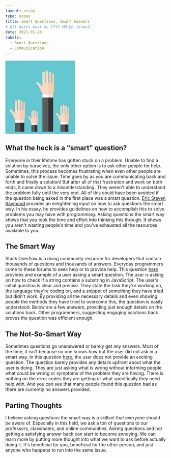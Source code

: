 ```yaml
---
layout: essay
type: essay
title: Smart Questions, Smart Answers
# All dates must be YYYY-MM-DD format!
date: 2021-01-28
labels:
  - Smart Questions
  - Communication
---
```


<img class="ui medium left floated image" src="../images/raise.jpeg">

## What the heck is a "smart" question?

Everyone in their lifetime has gotten stuck on a problem. Unable to find a solution by ourselves, the only other option is to ask other people for help. Sometimes, this process becomes frustrating when even other people are unable to solve the issue. Time goes by as you are communicating back and forth and finally a solution! But after all of that frustration and work on both ends, it came down to a misunderstanding. They weren't able to understand the problem fully until the very end. All of this could have been avoided if the question being asked in the first place was a smart question. [Eric Steven Raymond](http://www.catb.org/esr/faqs/smart-questions.html) provides an enlightening input on how to ask questions the smart way. In his essay, he provides guidelines on how to accomplish this to solve problems you may have with programming. Asking questions the smart way shows that you took the time and effort into thinking this through. It shows you aren't wasting people's time and you've exhausted all the resources available to you. 

## The Smart Way

Stack Overflow is a rising community resource for developers that contain thousands of questions and thousands of answers. Everyday programmers come to these forums to seek help or to provide help. This question [here](https://stackoverflow.com/questions/1789945/how-to-check-whether-a-string-contains-a-substring-in-javascript) provides and example of a user asking a smart question. The user is asking on how to check if a string contains a substring in JavaScript. The user's initial question is clear and precise. They state the task they're working on, the language they're coding on, and a snippet of something they have tried but didn't work. By providing all the necessary details and even showing people the methods they have tried to overcome this, the question is easily understood. Below are a few answers, providing just enough details on the solutions back. Other programmers, suggesting engaging solutions back proves the question was efficient enough.

## The Not-So-Smart Way

Sometimes questions go unanswered or barely get any answers. Most of the time, it isn't because no one knows how but the user did not ask in a smart way. In this question [here](https://stackoverflow.com/questions/65946370/is-there-something-i-am-not-calling-into-the-code), the user does not provide an exciting question. The question barely provides any details upfront about what the user is doing. They are just asking what is wrong without informing people what could be wrong or symptoms of the problem they are having. There is nothing on the error codes they are getting or what specifically they need help with. And you can see that many people found this question bad as there are currently no answers provided.

## Parting Thoughts

I believe asking questions the smart way is a skillset that everyone should be aware of. Especially in this field, we ask a ton of questions to our professors, classmates, and online communities. Asking questions and not getting a satisfying answer back can start to become annoying. We can learn more by putting more thought into what we want to ask before actually doing it. It's beneficial for you, beneficial for the other person, and just anyone who happens to run into the same issue.

